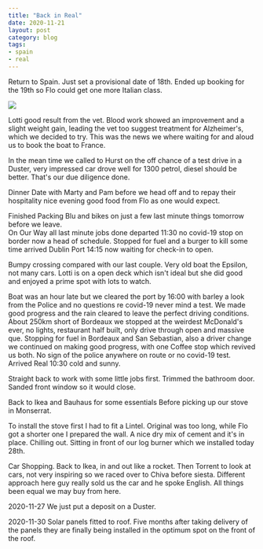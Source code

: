 ```yaml
---
title: "Back in Real"
date: 2020-11-21
layout: post
category: blog
tags:
- spain
- real
---
```



Return to Spain. Just set a provisional date of 18th. Ended up booking for the 19th so Flo could get one more Italian class.
<!--more-->


 ![](/images/2020/)

Lotti good result from the vet. Blood work showed an improvement and a slight weight gain, leading the vet too suggest treatment for Alzheimer's, which we decided to try. This was the news we where waiting for and aloud us to book the boat to France.

In the mean time we called to Hurst on the off chance of a test drive in a  Duster, very impressed car drove well for 1300 petrol, diesel should be better. That's our due diligence done.

Dinner Date with Marty and Pam before we head off and to repay their hospitality nice evening good food from Flo as one would expect.

Finished Packing Blu and bikes on just a few last minute things tomorrow before we leave.  
On Our Way all last minute jobs done departed 11:30 no covid-19 stop on border now a head of schedule. Stopped for fuel and a burger to kill some time arrived Dublin Port 14:15 now waiting for check-in to open.

Bumpy crossing compared with our last couple. Very old boat the Epsilon, not many cars. Lotti is on a open deck which isn't ideal but she did good and enjoyed a prime spot with lots to watch.

Boat was an hour late but we cleared the port by 16:00 with barley a look from the Police and no questions re covid-19 never mind a test.  We made good progress and the rain cleared to leave the perfect driving conditions. About 250km short of Bordeaux we stopped at the weirdest McDonald's ever, no lights, restaurant half built, only drive through open and massive que. Stopping for fuel in Bordeaux and San Sebastian, also a driver change we continued on making good progress, with one Coffee stop which revived us both. No sign of the police anywhere on route or no covid-19 test. Arrived Real 10:30 cold and sunny.

Straight back to work with some little jobs first. Trimmed the bathroom door. Sanded front window so it would close.

Back to Ikea and Bauhaus for some essentials Before picking up our stove in Monserrat.

To install the stove first I had to fit a Lintel. Original was too long, while Flo got a shorter one I prepared the wall. A nice dry mix of cement and it's in place. Chilling out. Sitting in front of our log burner which we installed today 28th.

Car Shopping. Back to Ikea, in and out like a rocket. Then Torrent to look at cars, not very inspiring so we raced over to Chiva before siesta. Different approach here guy really sold us the car and he spoke English. All things been equal we may buy from here.

2020-11-27 We just put a deposit on a Duster.

2020-11-30 Solar panels fitted to roof. Five months after taking delivery of the panels they are finally being installed in the optimum spot on the front of the roof.

